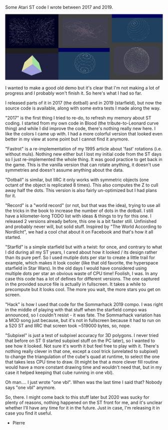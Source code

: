 
Some Atari ST code I wrote between 2017 and 2019.

![alt text](st.jpg?raw=true)

I wanted to make a good old demo but it's clear that
I'm not making a lot of progress and I probably won't
finish it. So here's what I had so far.

I released parts of it in 2017 (the dotball) and in
2019 (starfield), but now the source code is available,
along with some extra tests I made along the way.

"2017" is the first thing I tried to re-do, to refresh
my memory about ST coding. I started from my own code
in Blood (the tribute-to-Leonard curve thing) and while
I did improve the code, there's nothing really new here.
I like the colors I came up with. I had a more colorful
version that looked even better in my view at some point
but I cannot find it anymore.

"Fastrot" is a re-implementation of my 1995 article about
'fast' rotations (i.e. without muls). Nothing new either
but I lost my initial code from the ST days so I just
re-implemented the whole thing. It was good practice to
get back in the game. This is the vanilla version that
can rotate anything, it doesn't use symmetries and doesn't
assume anything about the data.

"Dotball" is similar, but IIRC it only works with symmetric
objects (one octant of the object is replicated 8 times).
This also computes the Z to cull away half the dots. This
version is also fairly un-optimized but I had plans for it.

"Record" is a "world record" (or not, but that was the idea),
trying to use all the tricks in the book to increase the
number of dots in the dotball. I still have a kilometer-long
TODO list with ideas & things to try for this one. I released
2 versions already before, this one is a bit faster still.
Unfinished and probably never will, but solid stuff. Inspired
by "The World According to Nordlicht", we had a cool chat
about it on Facebook and that's how it all started.

"Starfld" is a simple starfield but with a twist: for once,
and contrary to what I did during all my ST years, I cared
about how it looked / its design rather than its pure perf.
So I used mutiple dots per star to create a little trail for
example, which makes it look cooler (like that old favorite,
the hyperspace starfield in Star Wars). In the old days I
would have considered using multiple dots per star an obvious
waste of CPU time! Foolish, I was. In any case this code has
a lot of defines for different versions. The one captured in
the provided source file is actually in fullscreen. It takes
a while to precompute but it looks cool. The more you wait,
the more stars you get on screen.

"Hack" is how I used that code for the Sommarhack 2019 compo.
I was right in the middle of playing with that stuff when the
starfield compo was announced, so I couldn't resist - it was
fate. The Sommarhack variation has a MOD song just because,
but it's not in fullscreen because it had to run on a 520 ST
and IIRC that screen took ~519000 bytes, so, nope.

"Subpixel" is just a test of subpixel accuracy for 3D polygons.
I never tried that before on ST (I started subpixel stuff on
the PC later), so I wanted to see how it looked. Not sure it's
worth it but feel free to play with it. There's nothing really
clever in that one, except a cool trick (unrelated to subpixel)
to change the triangulation of the cube's quad at runtime, to
select the one that takes less CPU time to draw. (It might be
that a more clever fill routine would have a more constant
drawing time and wouldn't need that, but in my case it helped
keeping that cube running in one vbl).

Oh man.... I just wrote "one vbl". When was the last time I
said that? Nobody says "one vbl" anymore.

So, there. I might come back to this stuff later but 2020 was
sucky for plenty of reasons, nothing happened on the ST front
for me, and it's unclear whether I'll have any time for it
in the future. Just in case, I'm releasing it in case you find
it useful.

- Pierre


